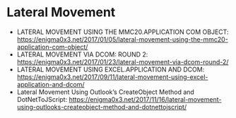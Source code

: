 # Lateral Movement
- LATERAL MOVEMENT USING THE MMC20.APPLICATION COM OBJECT: https://enigma0x3.net/2017/01/05/lateral-movement-using-the-mmc20-application-com-object/
- LATERAL MOVEMENT VIA DCOM: ROUND 2: https://enigma0x3.net/2017/01/23/lateral-movement-via-dcom-round-2/
- LATERAL MOVEMENT USING EXCEL.APPLICATION AND DCOM: https://enigma0x3.net/2017/09/11/lateral-movement-using-excel-application-and-dcom/
- Lateral Movement Using Outlook’s CreateObject Method and DotNetToJScript: https://enigma0x3.net/2017/11/16/lateral-movement-using-outlooks-createobject-method-and-dotnettojscript/
